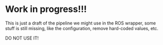 # Work in progress!!!

This is just a draft of the pipeline we might use in the ROS wrapper, some stuff is still missing,
like the configuration, remove hard-coded values, etc.

DO NOT USE IT!
